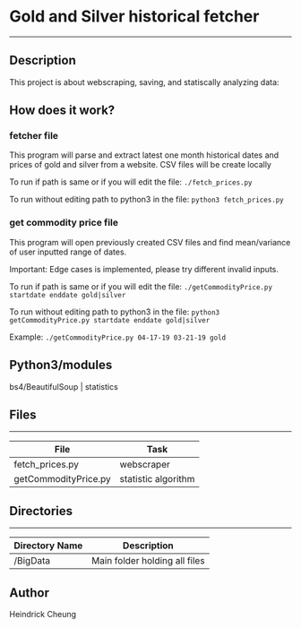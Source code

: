 # Gold and Silver historical fetcher
---
## Description

This project is about webscraping, saving, and statiscally analyzing data:

## How does it work?
### fetcher file
This program will parse and extract latest one month historical dates and prices of gold and silver from a website. CSV files will be create locally 

To run if path is same or if you will edit the file:
`./fetch_prices.py`

To run without editing path to python3 in the file:
`python3 fetch_prices.py`


### get commodity price file
This program will open previously created CSV files and find mean/variance of user inputted range of dates. 

Important: Edge cases is implemented, please try different invalid inputs.

To run if path is same or if you will edit the file:
`./getCommodityPrice.py startdate enddate gold|silver`

To run without editing path to python3 in the file:
`python3 getCommodityPrice.py startdate enddate gold|silver`

Example:
`./getCommodityPrice.py 04-17-19 03-21-19 gold`

## Python3/modules
bs4/BeautifulSoup | statistics

## Files
---
File|Task
---|---
fetch_prices.py | webscraper
getCommodityPrice.py | statistic algorithm

## Directories
---
Directory Name | Description
---|---
/BigData | Main folder holding all files

## Author
Heindrick Cheung
